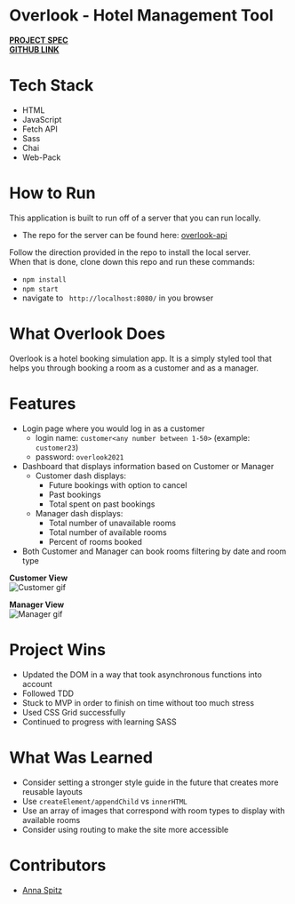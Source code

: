 # Overlook - Hotel Management Tool
**[PROJECT SPEC](https://frontend.turing.edu/projects/overlook.html)**
<br>
**[GITHUB LINK](https://github.com/aspitz1/overlook)**
# Tech Stack 
* HTML
* JavaScript
* Fetch API
* Sass
* Chai
* Web-Pack
# How to Run
This application is built to run off of a server that you can run locally. 
* The repo for the server can be found here: [overlook-api](https://github.com/turingschool-examples/overlook-api)

Follow the direction provided in the repo to install the local server.
<br>
When that is done, clone down this repo and run these commands:
* `npm install`
* `npm start`
* navigate to ` http://localhost:8080/` in you browser
# What Overlook Does
Overlook is a hotel booking simulation app. It is a simply styled tool that helps you through booking a room as a customer and as a manager. 
# Features 
* Login page where you would log in as a customer
    * login name: `customer<any number between 1-50>` (example: `customer23`)
    * password: `overlook2021`
* Dashboard that displays information based on Customer or Manager
    * Customer dash displays:
        * Future bookings with option to cancel
        * Past bookings
        * Total spent on past bookings
    * Manager dash displays:
        * Total number of unavailable rooms
        * Total number of available  rooms
        * Percent of rooms booked
* Both Customer and Manager can book rooms filtering by date and room type

**Customer View**
<br>
![Customer gif](/src/images/overlook-customer.gif)

**Manager View**
<br>
![Manager gif](/src/images/overlook-manager.gif)
# Project Wins
* Updated the DOM in a way that took asynchronous functions into account
* Followed TDD
* Stuck to MVP in order to finish on time without too much stress
* Used CSS Grid successfully 
* Continued to progress with learning SASS
# What Was Learned
* Consider setting a stronger style guide in the future that creates more reusable layouts
* Use `createElement/appendChild` vs `innerHTML`
* Use an array of images that correspond with room types to display with available rooms
* Consider using routing to make the site more accessible
# Contributors 
* [Anna Spitz](https://github.com/aspitz1)



